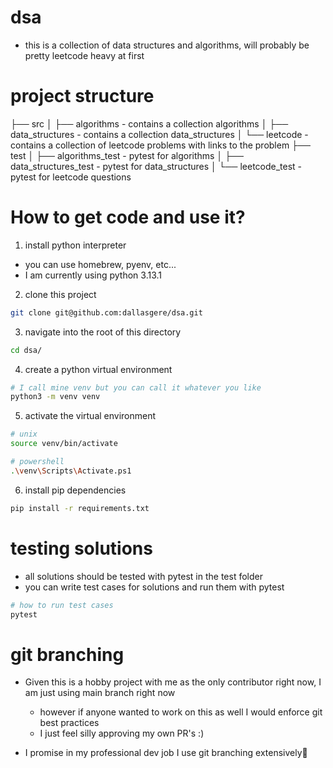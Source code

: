 # dsa

- this is a collection of data structures and algorithms, will probably be pretty leetcode heavy at first

# project structure

├── src
│   ├── algorithms - contains a collection algorithms
│   ├── data_structures - contains a collection data_structures
│   └── leetcode - contains a collection of leetcode problems with links to the problem
├── test
│   ├── algorithms_test - pytest for algorithms
│   ├── data_structures_test - pytest for data_structures
│   └── leetcode_test - pytest for leetcode questions

# How to get code and use it?

1. install python interpreter

- you can use homebrew, pyenv, etc...
- I am currently using python 3.13.1

2. clone this project

```bash
git clone git@github.com:dallasgere/dsa.git
```

3. navigate into the root of this directory

```bash
cd dsa/
```

4. create a python virtual environment

```bash
# I call mine venv but you can call it whatever you like
python3 -m venv venv
```

5. activate the virtual environment

```bash
# unix
source venv/bin/activate

# powershell
.\venv\Scripts\Activate.ps1
```

6. install pip dependencies

```bash
pip install -r requirements.txt
```

# testing solutions

- all solutions should be tested with pytest in the test folder
- you can write test cases for solutions and run them with pytest

```bash
# how to run test cases
pytest
```

# git branching

- Given this is a hobby project with me as the only contributor right now, I am just using main branch right now

  - however if anyone wanted to work on this as well I would enforce git best practices
  - I just feel silly approving my own PR's :)

- I promise in my professional dev job I use git branching extensively🙈
